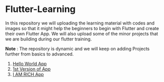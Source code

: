 # Flutter-Learning

In this repository we will uploading the learning material with codes and images so that it might help the beginners to begin with Flutter and create their own Flutter App. We will also upload some of the minor projects that we are building during our flutter training.

<b>Note</b> : The repository is dynamic and we will keep on adding Projects further from basics to advanced.

1. <a href = "https://github.com/deepika-jangid/Flutter-Learning/tree/master/Hello%20World">Hello World App</a>
2. <a href = "https://github.com/deepika-jangid/Flutter-Learning/tree/master/1st%20V%20App">1st Version of App</a>
3. <a href = "https://github.com/deepika-jangid/Flutter-Learning/tree/master/I%20AM%20RICH">I AM RICH App</a>
